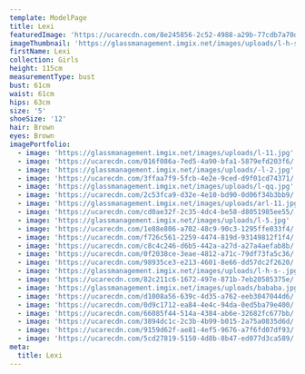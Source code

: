 ```yaml
---
template: ModelPage
title: Lexi
featuredImage: 'https://ucarecdn.com/8e245856-2c52-4988-a29b-77cdb7a70dbf/'
imageThumbnail: 'https://glassmanagement.imgix.net/images/uploads/l-h-s-.jpg'
firstName: Lexi
collection: Girls
height: 115cm
measurementType: bust
bust: 61cm
waist: 61cm
hips: 63cm
size: '5'
shoeSize: '12'
hair: Brown
eyes: Brown
imagePortfolio:
  - image: 'https://glassmanagement.imgix.net/images/uploads/l-11.jpg'
  - image: 'https://ucarecdn.com/016f086a-7ed5-4a90-bfa1-5879efd203f6/'
  - image: 'https://glassmanagement.imgix.net/images/uploads/-l-2.jpg'
  - image: 'https://ucarecdn.com/3ffaa7f9-5fcb-4e2e-9ced-d9f01cd74371/'
  - image: 'https://glassmanagement.imgix.net/images/uploads/l-qq.jpg'
  - image: 'https://ucarecdn.com/2c53fca9-d32e-4e10-bd90-0d06f34b3bb9/'
  - image: 'https://glassmanagement.imgix.net/images/uploads/arl-11.jpg'
  - image: 'https://ucarecdn.com/cd0ae32f-2c35-4dc4-be58-d8051985ee55/'
  - image: 'https://glassmanagement.imgix.net/images/uploads/l-5.jpg'
  - image: 'https://ucarecdn.com/1e88e806-a702-48c9-90c3-1295ffe033f4/'
  - image: 'https://ucarecdn.com/f726c561-2259-4474-819d-93149812f1f4/'
  - image: 'https://ucarecdn.com/c8c4c246-d6b5-442a-a27d-a27a4aefab8b/'
  - image: 'https://ucarecdn.com/0f2038ce-3eae-4812-a71c-79df73fa5c36/'
  - image: 'https://ucarecdn.com/98935ce3-e213-4601-8e66-dd57dc2f2620/'
  - image: 'https://glassmanagement.imgix.net/images/uploads/l-h-s-.jpg'
  - image: 'https://ucarecdn.com/82c211c6-1672-497e-871b-7eb20585375e/'
  - image: 'https://glassmanagement.imgix.net/images/uploads/bababa.jpg'
  - image: 'https://ucarecdn.com/d1008a56-639c-4d35-a762-eeb3047044d6/'
  - image: 'https://ucarecdn.com/0d9c1712-ea84-4e4c-94da-0ed5ba79e400/'
  - image: 'https://ucarecdn.com/66085f44-514a-4384-ab6e-32682fc677bb/'
  - image: 'https://ucarecdn.com/3894dc1c-2c3b-4b99-b015-2a75a0835d6d/'
  - image: 'https://ucarecdn.com/9159d62f-ae81-4ef5-9676-a7f6fd07df93/'
  - image: 'https://ucarecdn.com/5cd27819-5150-4d8b-8b47-ed077d3ca589/'
meta:
  title: Lexi
---
```


